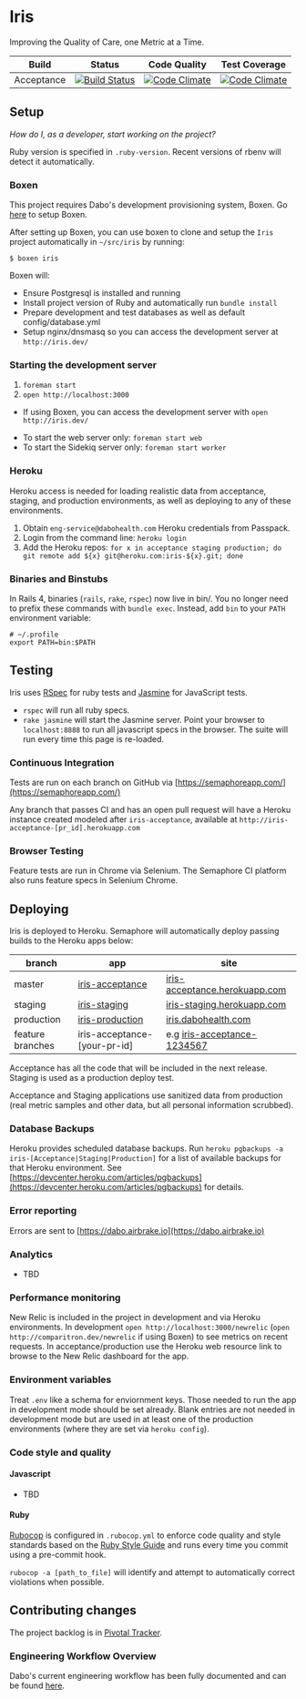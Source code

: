 # Iris #

Improving the Quality of Care, one Metric at a Time.

| Build | Status | Code Quality | Test Coverage |
| ----- | ------ | ------------ | ---------- |
| Acceptance | [![Build Status](https://semaphoreapp.com/api/v1/projects/9342b471-18bc-4ab5-a15c-b81cbf364417/313354/badge.png)](https://semaphoreapp.com/dabohealth/comparitron) | [![Code Climate](https://codeclimate.com/repos/5473af9369568066690132ad/badges/49bcf5b3eb3e945a25f0/gpa.svg)](https://codeclimate.com/repos/5473af9369568066690132ad/feed) | [![Code Climate](https://codeclimate.com/repos/5473af9369568066690132ad/badges/49bcf5b3eb3e945a25f0/gpa.svg)](https://codeclimate.com/repos/5473af9369568066690132ad/feed) |

## Setup ##

<em>How do I, as a developer, start working on the project?</em>

Ruby version is specified in `.ruby-version`. Recent versions of rbenv will detect it automatically.

### Boxen ###
This project requires Dabo's development provisioning system, Boxen. Go [here](https://github.com/dabohealth/dabo-boxen) to setup Boxen.

After setting up Boxen, you can use boxen to clone and setup the `Iris` project automatically in `~/src/iris` by running:

`$ boxen iris`

Boxen will:

* Ensure Postgresql is installed and running
* Install project version of Ruby and automatically run `bundle install`
* Prepare development and test databases as well as default config/database.yml
* Setup nginx/dnsmasq so you can access the development server at `http://iris.dev/`

### Starting the development server ###

1. `foreman start`
2. `open http://localhost:3000`
  * If using Boxen, you can access the development server with `open http://iris.dev/`

- To start the web server only: `foreman start web`
- To start the Sidekiq server only: `foreman start worker`

### Heroku ###
Heroku access is needed for loading realistic data from acceptance, staging, and production environments, as well as deploying to any of these environments.

1. Obtain `eng-service@dabohealth.com` Heroku credentials from Passpack.
2. Login from the command line: `heroku login`
4. Add the Heroku repos: `for x in acceptance staging production; do git remote add ${x} git@heroku.com:iris-${x}.git; done`

### Binaries and Binstubs ###
In Rails 4, binaries (`rails`, `rake`, `rspec`) now live in bin/. You no longer need to prefix these commands with `bundle exec`. Instead, add `bin` to your `PATH` environment variable:

    # ~/.profile
    export PATH=bin:$PATH

## Testing ##

Iris uses [RSpec](http://rspec.info/) for ruby tests and [Jasmine](http://jasmine.github.io/) for JavaScript tests.

- `rspec` will run all ruby specs.
- `rake jasmine` will start the Jasmine server. Point your browser to `localhost:8888` to run all javascript specs in the browser. The suite will run every time this page is re-loaded.

### Continuous Integration ###

Tests are run on each branch on GitHub via [https://semaphoreapp.com/](https://semaphoreapp.com/)

Any branch that passes CI and has an open pull request will have a Heroku instance created modeled after `iris-acceptance`, available at `http://iris-acceptance-[pr_id].herokuapp.com`

### Browser Testing ###

Feature tests are run in Chrome via Selenium. The Semaphore CI platform also runs feature specs in Selenium Chrome.

## Deploying ##

Iris is deployed to Heroku. Semaphore will automatically deploy passing builds to the Heroku apps below:

| branch     | app | site |
| ---------- | --- | ---- |
| master     | [iris-acceptance](https://dashboard.heroku.com/apps/iris-acceptance/resources) | [iris-acceptance.herokuapp.com](https://iris-acceptance.herokuapp.com/) |
| staging    | [iris-staging](https://dashboard.heroku.com/apps/iris-staging/resources) | [iris-staging.herokuapp.com](https://iris-staging.herokuapp.com/) |
| production | [iris-production](https://dashboard.heroku.com/apps/iris-production/resources) | [iris.dabohealth.com](https://iris.dabohealth.com/) |
| feature branches | iris-acceptance-[your-pr-id] | e.g [iris-acceptance-1234567](https://iris-acceptance-1234567.herokuapp.com)

Acceptance has all the code that will be included in the next release.
Staging is used as a production deploy test.

Acceptance and Staging applications use sanitized data from production (real metric samples and other data, but all personal information scrubbed).

### Database Backups ###

Heroku provides scheduled database backups. Run `heroku pgbackups -a iris-[Acceptance|Staging|Production]` for a list of available backups for that Heroku environment. See [https://devcenter.heroku.com/articles/pgbackups](https://devcenter.heroku.com/articles/pgbackups) for details.

### Error reporting ###

Errors are sent to [https://dabo.airbrake.io](https://dabo.airbrake.io)

### Analytics ###

- TBD

### Performance monitoring ###

New Relic is included in the project in development and via Heroku environments.
In development `open http://localhost:3000/newrelic` (`open http://comparitron.dev/newrelic` if using Boxen) to see metrics on recent requests.
In acceptance/production use the Heroku web resource link to browse to the New Relic dashboard for the app.

### Environment variables ###

Treat `.env` like a schema for enviornment keys. Those needed to run the app in development mode should be set already. Blank entries are not needed in development mode but are used in at least one of the production environments (where they are set via `heroku config`).

### Code style and quality ###

#### Javascript ####

- TBD

#### Ruby ####
[Rubocop](https://github.com/bbatsov/rubocop) is configured in `.rubocop.yml` to enforce code quality and style standards based on the [Ruby Style Guide](https://github.com/bbatsov/ruby-style-guide) and runs every time you commit using a pre-commit hook.

`rubocop -a [path_to_file]` will identify and attempt to automatically correct violations when possible.

## Contributing changes ##

The project backlog is in [Pivotal Tracker](https://www.pivotaltracker.com/n/projects/1177736).

### Engineering Workflow Overview ###

Dabo's current engineering workflow has been fully documented and can be found [here](https://docs.google.com/a/dabohealth.com/document/d/1zMa4PofvjA9LJna0EZgz5Ob_vSlc7H0KP0LkRnt1neM/edit).
